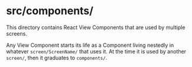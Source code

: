 # src/components/

This directory contains React View Components that are used by multiple screens.

Any View Component starts its life as a Component living nestedly in whatever `screen/ScreenName/` that uses it.  At the time it is used by another `screen/`, then it graduates to `components/`.
